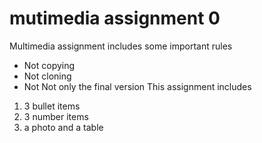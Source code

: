 # mutimedia assignment 0
Multimedia assignment includes some important rules
* Not copying
* Not cloning
* Not Not only the final version
This assignment includes
1. 3 bullet items
2. 3 number items
3. a photo and a table

